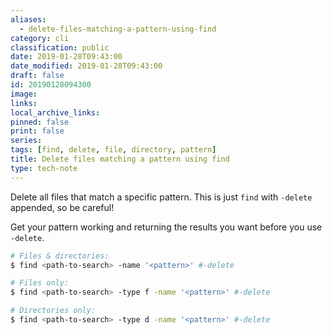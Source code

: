 ```yaml
---
aliases:
  - delete-files-matching-a-pattern-using-find
category: cli
classification: public
date: 2019-01-28T09:43:00
date_modified: 2019-01-28T09:43:00
draft: false
id: 20190128094300
image: 
links: 
local_archive_links: 
pinned: false
print: false
series: 
tags: [find, delete, file, directory, pattern]
title: Delete files matching a pattern using find
type: tech-note
---
```


Delete all files that match a specific pattern. This is just `find` with `-delete` appended, so be careful!

Get your pattern working and returning the results you want before you use `-delete`.

```sh
# Files & directories:
$ find <path-to-search> -name '<pattern>' #-delete

# Files only:
$ find <path-to-search> -type f -name '<pattern>' #-delete

# Directories only:
$ find <path-to-search> -type d -name '<pattern>' #-delete
```

